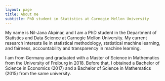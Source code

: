 ```yaml
---
layout: page
title: About me
subtitle: PhD student in Statistics at Carnegie Mellon University 
---
```


My name is Nil-Jana Akpinar, and I am a PhD student in the Department of Statistics and Data Science at Carnegie Mellon University. My current research interests lie in statistical methodology, statistical machine learning, and fairness, accountability and transparency in machine learning.

I am from Germany and graduated with a Master of Science in Mathematics from the University of Freiburg in 2018. Before that, I obtained a Bachelor of Science in Economics (2017) and a Bachelor of Science in Mathematics (2015) from the same university.
